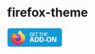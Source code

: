 # firefox-theme
[![Firefox Install](https://raw.githubusercontent.com/catchtyper/firefox-theme/refs/heads/backend/get-the-addon-small.webp)](https://addons.mozilla.org/en-US/firefox/addon/wtheme/)
